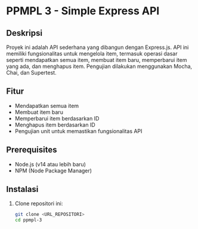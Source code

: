 # PPMPL 3 - Simple Express API

## Deskripsi

Proyek ini adalah API sederhana yang dibangun dengan Express.js. API ini memiliki fungsionalitas untuk mengelola item, termasuk operasi dasar seperti mendapatkan semua item, membuat item baru, memperbarui item yang ada, dan menghapus item. Pengujian dilakukan menggunakan Mocha, Chai, dan Supertest.

## Fitur

- Mendapatkan semua item
- Membuat item baru
- Memperbarui item berdasarkan ID
- Menghapus item berdasarkan ID
- Pengujian unit untuk memastikan fungsionalitas API

## Prerequisites

- Node.js (v14 atau lebih baru)
- NPM (Node Package Manager)

## Instalasi

1. Clone repositori ini:

   ```bash
   git clone <URL_REPOSITORI>
   cd ppmpl-3
